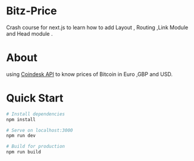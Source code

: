 # Bitz-Price
Crash course for next.js to learn how to add Layout , Routing ,Link Module and Head module .

# About
using [Coindesk API](https://www.coindesk.com/coindesk-api) to know prices of Bitcoin in Euro ,GBP and USD.    
# Quick Start

``` bash
# Install dependencies
npm install

# Serve on localhost:3000
npm run dev

# Build for production
npm run build
```
